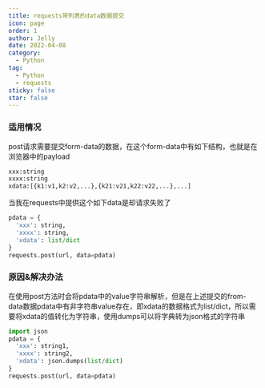 ```yaml
---
title: requests带列表的data数据提交
icon: page
order: 1
author: Jelly
date: 2022-04-08
category:
  - Python
tag:
  - Python
  - requests
sticky: false
star: false
---
```


### 适用情况

post请求需要提交form-data的数据，在这个form-data中有如下结构，也就是在浏览器中的payload
```py
xxx:string
xxxx:string
xdata:[{k1:v1,k2:v2,...},{k21:v21,k22:v22,...},...]
```

当我在requests中提供这个如下data是却请求失败了

```py
pdata = {
  'xxx': string,
  'xxxx': string,
  'xdata': list/dict
}
requests.post(url, data=pdata)
```

### 原因&解决办法

在使用post方法时会将pdata中的value字符串解析，但是在上述提交的from-data数据pdata中有非字符串value存在，即xdata的数据格式为list/dict，所以需要将xdata的值转化为字符串，使用dumps可以将字典转为json格式的字符串

```py
import json
pdata = {
  'xxx': string1,
  'xxxx': string2,
  'xdata': json.dumps(list/dict)
}
requests.post(url, data=pdata)
```